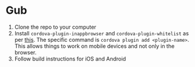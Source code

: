 # Gub
1. Clone the repo to your computer
2. Install `cordova-plugin-inappbrowser` and `cordova-plugin-whitelist` as per [this](https://www.firebase.com/docs/web/libraries/ionic/guide.html#section-cordova-inappbrowser). The specific command is `cordova plugin add <plugin-name>`. This allows things to work on mobile devices and not only in the browser.
3. Follow build instructions for iOS and Android
